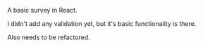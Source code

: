 A basic survey in React. 

I didn't add any validation yet, but it's basic functionality is there. 

Also needs to be refactored. 